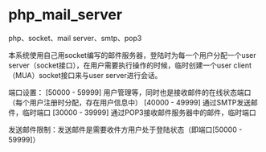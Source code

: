 # php_mail_server
php、socket、mail server、smtp、pop3

本系统使用自己用socket编写的邮件服务器，登陆时为每一个用户分配一个user server（socket接口），在用户需要执行操作的时候，临时创建一个user client（MUA）socket接口来与user server进行会话。

端口设置：
[50000 - 59999] 用户管理等，同时也是接收邮件的在线状态端口（每个用户注册时分配，存在用户信息中）
[40000 - 49999] 通过SMTP发送邮件，临时端口
[30000 - 39999] 通过POP3接收邮件服务器中的邮件，临时端口

发送邮件限制：发送邮件是需要收件方用户处于登陆状态（即端口[50000 - 59999]）
